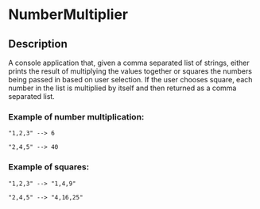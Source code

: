 # NumberMultiplier

## Description
A console application that, given a comma separated list of strings, 
either prints the result of multiplying the values together or 
squares the numbers being passed in based on user selection. If the user
chooses square, each number in the list is multiplied by itself and then
returned as a comma separated list.

### Example of number multiplication:

`"1,2,3" --> 6`

`"2,4,5" --> 40`

### Example of squares:

`"1,2,3" --> "1,4,9"`

`"2,4,5" --> "4,16,25"`
